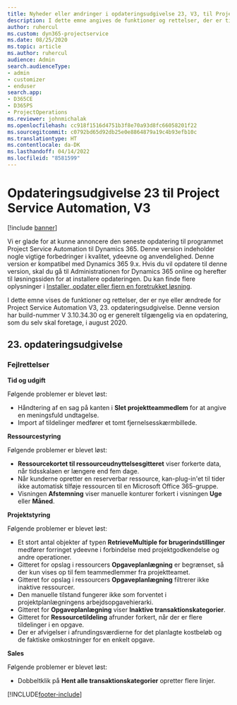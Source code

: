 ```yaml
---
title: Nyheder eller ændringer i opdateringsudgivelse 23, V3, til Project Service Automation
description: I dette emne angives de funktioner og rettelser, der er tilgængelige til Project Service Automation, opdateringsudgivelse 23, V3.
author: ruhercul
ms.custom: dyn365-projectservice
ms.date: 08/25/2020
ms.topic: article
ms.author: ruhercul
audience: Admin
search.audienceType:
- admin
- customizer
- enduser
search.app:
- D365CE
- D365PS
- ProjectOperations
ms.reviewer: johnmichalak
ms.openlocfilehash: cc918f1516d4751b3f8e70a93d8fc66058201f22
ms.sourcegitcommit: c0792bd65d92db25e0e8864879a19c4b93efb10c
ms.translationtype: HT
ms.contentlocale: da-DK
ms.lasthandoff: 04/14/2022
ms.locfileid: "8581599"
---
```

# <a name="project-service-automation-update-release-23-v3"></a>Opdateringsudgivelse 23 til Project Service Automation, V3

[!include [banner](../includes/psa-now-project-operations.md)]

Vi er glade for at kunne annoncere den seneste opdatering til programmet Project Service Automation til Dynamics 365. Denne version indeholder nogle vigtige forbedringer i kvalitet, ydeevne og anvendelighed. Denne version er kompatibel med Dynamics 365 9.x. Hvis du vil opdatere til denne version, skal du gå til Administrationen for Dynamics 365 online og herefter til løsningssiden for at installere opdateringen. Du kan finde flere oplysninger i [Installer, opdater eller fjern en foretrukket løsning](/power-platform/admin/install-remove-preferred-solution).

I dette emne vises de funktioner og rettelser, der er nye eller ændrede for Project Service Automation V3, 23. opdateringsudgivelse. Denne version har build-nummer V 3.10.34.30 og er generelt tilgængelig via en opdatering, som du selv skal foretage, i august 2020.

## <a name="update-release-23"></a>23. opdateringsudgivelse

### <a name="bug-fixes"></a>Fejlrettelser

**Tid og udgift**

Følgende problemer er blevet løst:
- Håndtering af en sag på kanten i **Slet projektteammedlem** for at angive en meningsfuld undtagelse.
- Import af tildelinger medfører et tomt fjernelsesskærmbillede.

**Ressourcestyring**

Følgende problemer er blevet løst:

- **Ressourcekortet til ressourceudnyttelsesgitteret** viser forkerte data, når tidsskalaen er længere end fem dage.
- Når kunderne opretter en reserverbar ressource, kan-plug-in'et til tider ikke automatisk tilføje ressourcen til en Microsoft Office 365-gruppe.
- Visningen **Afstemning** viser manuelle konturer forkert i visningen **Uge** eller **Måned**.

**Projektstyring**

Følgende problemer er blevet løst:

- Et stort antal objekter af typen **RetrieveMultiple for brugerindstillinger** medfører forringet ydeevne i forbindelse med projektgodkendelse og andre operationer.
- Gitteret for opslag i ressourcers **Opgaveplanlægning** er begrænset, så der kun vises op til fem teammedlemmer fra projektteamet. 
- Gitteret for opslag i ressourcers **Opgaveplanlægning** filtrerer ikke inaktive ressourcer.
- Den manuelle tilstand fungerer ikke som forventet i projektplanlægningens arbejdsopgavehierarki.
- Gitteret for **Opgaveplanlægning** viser **Inaktive transaktionskategorier**.
- Gitteret for **Ressourcetildeling** afrunder forkert, når der er flere tildelinger i en opgave.
- Der er afvigelser i afrundingsværdierne for det planlagte kostbeløb og de faktiske omkostninger for en enkelt opgave.

**Sales**

Følgende problemer er blevet løst:

- Dobbeltklik på **Hent alle transaktionskategorier** opretter flere linjer.


[!INCLUDE[footer-include](../includes/footer-banner.md)]
